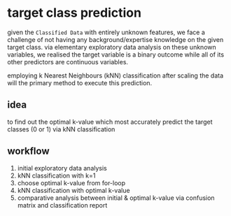# target class prediction

given the `Classified Data` with entirely unknown features, we face a challenge of not having any background/expertise knowledge on the given target class. via elementary exploratory data analysis on these unknown variables, we realised the target variable is a binary outcome while all of its other predictors are continuous variables.

employing k Nearest Neighbours (kNN) classification after scaling the data will the primary method to execute this prediction. 

## idea 
to find out the optimal k-value which most accurately predict the target classes (0 or 1) via kNN classification 

## workflow
1. initial exploratory data analysis
2. kNN classification with k=1
3. choose optimal k-value from for-loop 
4. kNN classification with optimal k-value
5. comparative analysis between initial & optimal k-value via confusion matrix and classification report